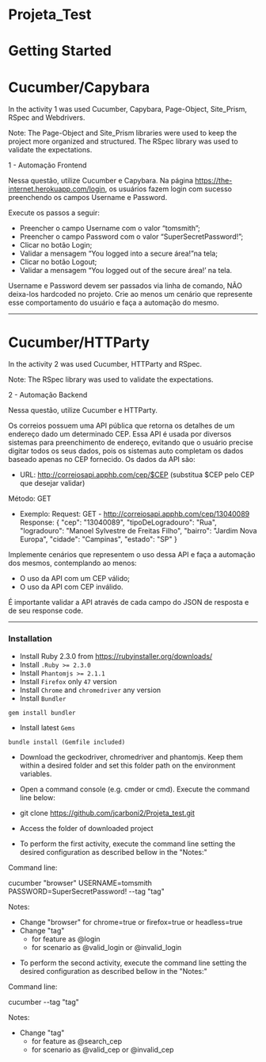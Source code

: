 # Projeta_Test

Getting Started
===============

# Cucumber/Capybara

In the activity 1 was used Cucumber, Capybara, Page-Object, Site_Prism, RSpec
and Webdrivers.

Note: The Page-Object and Site_Prism libraries were used to keep the project
more organized and structured. The RSpec library was used to validate the
expectations.

1 -	Automação Frontend

Nessa questão, utilize Cucumber e Capybara.
Na página https://the-internet.herokuapp.com/login, os usuários fazem login com
sucesso preenchendo os campos Username e Password.

Execute os passos a seguir:
-	Preencher o campo Username com o valor “tomsmith”;
-	Preencher o campo Password com o valor “SuperSecretPassword!”;
-	Clicar no botão Login;
-	Validar a mensagem “You logged into a secure área!”na tela;
-	Clicar no botão Logout;
-	Validar a mensagem “You logged out of the secure área!’ na tela.

Username e Password devem ser passados via linha de comando, NÃO deixa-los
hardcoded no projeto.
Crie ao menos um cenário que represente esse comportamento do usuário e faça a
automação do mesmo.


------------------------------------------------------------------------------

# Cucumber/HTTParty

In the activity 2 was used Cucumber, HTTParty and RSpec.

Note: The RSpec library was used to validate the expectations.

2	- Automação Backend

Nessa questão, utilize Cucumber e HTTParty.

Os correios possuem uma API pública que retorna os detalhes de um endereço dado
um determinado CEP. Essa API é usada por diversos sistemas para preenchimento
de endereço, evitando que o usuário precise digitar todos os seus dados, pois
os sistemas auto completam os dados baseado apenas no CEP fornecido.
Os dados da API são:

-	URL: http://correiosapi.apphb.com/cep/$CEP (substitua $CEP pelo CEP que
  desejar validar)

  Método: GET
-	Exemplo:
Request: GET -  http://correiosapi.apphb.com/cep/13040089
Response:
{
  "cep": "13040089",
  "tipoDeLogradouro": "Rua",
  "logradouro": "Manoel Sylvestre de Freitas Filho",
  "bairro": "Jardim Nova Europa",
  "cidade": "Campinas",
  "estado": "SP"
}

Implemente cenários que representem o uso dessa API e faça a automação dos
mesmos, contemplando ao menos:

-	O uso da API com um CEP válido;
-	O uso da API com CEP inválido.

É importante validar a API através de cada campo do JSON de resposta e de seu
response code.

-------------------------------------------------------------------------------

### Installation

* Install Ruby 2.3.0 from https://rubyinstaller.org/downloads/
* Install `.Ruby >= 2.3.0`
* Install `Phantomjs >= 2.1.1`
* Install `Firefox` only `47` version
* Install `Chrome` and `chromedriver` any version
* Install `Bundler`
```
gem install bundler
```
* Install latest `Gems`
```
bundle install (Gemfile included)
```

* Download the geckodriver, chromedriver and phantomjs. Keep them within a
desired folder and set this folder path on the environment variables.

* Open a command console (e.g. cmder or cmd). Execute the command line below:

* git clone https://github.com/jcarboni2/Projeta_test.git

* Access the folder of downloaded project

* To perform the first activity, execute the command line setting the
desired configuration as described bellow in the "Notes:"

Command line:

cucumber "browser" USERNAME=tomsmith PASSWORD=SuperSecretPassword! --tag "tag"

Notes:
- Change "browser" for chrome=true or firefox=true or headless=true
- Change "tag"
  * for feature as @login
  * for scenario as @valid_login or @invalid_login


* To perform the second activity, execute the command line setting the
desired configuration as described bellow in the "Notes:"

Command line:

cucumber --tag "tag"

Notes:
- Change "tag"
  * for feature as @search_cep
  * for scenario as @valid_cep or @invalid_cep
